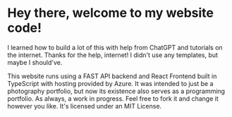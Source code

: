 # Hey there, welcome to my website code!

I learned how to build a lot of this with help from ChatGPT and tutorials on the internet. Thanks for the help, internet!
I didn't use any templates, but maybe I should've.

This website runs using a FAST API backend and React Frontend built in TypeScript with hosting provided by Azure.
It was intended to just be a photography portfolio, but now its existence also serves as a programming portfolio.
As always, a work in progress. Feel free to fork it and change it however you like. It's licensed under an MIT License.
